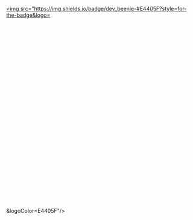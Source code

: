 <a href="https://www.instagram.com/dev_beenie/" target="_blank"><img src="https://img.shields.io/badge/dev_beenie-#E4405F?style=for-the-badge&logo=<svg role="img" viewBox="0 0 24 24" xmlns="http://www.w3.org/2000/svg"></svg>&logoColor=E4405F"/></a>

<!--
**pyb8527/pyb8527** is a ✨ _special_ ✨ repository because its `README.md` (this file) appears on your GitHub profile.

Here are some ideas to get you started:

- 🔭 I’m currently working on ...
- 🌱 I’m currently learning ...
- 👯 I’m looking to collaborate on ...
- 🤔 I’m looking for help with ...
- 💬 Ask me about ...
- 📫 How to reach me: ...
- 😄 Pronouns: ...
- ⚡ Fun fact: ...
-->
